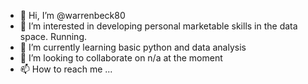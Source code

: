 - 👋 Hi, I’m @warrenbeck80
- 👀 I’m interested in developing personal marketable skills in the data space. Running.
- 🌱 I’m currently learning basic python and data analysis
- 💞️ I’m looking to collaborate on n/a at the moment
- 📫 How to reach me ...

<!---
warrenbeck80/warrenbeck80 is a ✨ special ✨ repository because its `README.md` (this file) appears on your GitHub profile.
You can click the Preview link to take a look at your changes.
--->
